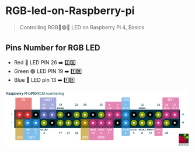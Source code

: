 # RGB-led-on-Raspberry-pi
> Controlling RGB🔴🟢🔵 LED on Raspberry Pi 4, Basics 


## Pins Number for RGB LED


- Red   🔴 LED PIN 26  ➡️ 2️⃣6️⃣
- Green 🟢 LED PIN 19  ➡️ 1️⃣9️⃣
- Blue  🔵 LED pin 13  ➡️ 1️⃣2️⃣


![image](https://raw.githubusercontent.com/Gadgetoid/Pinout.xyz/master/resources/raspberry-pi-pinout.png)


